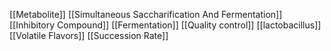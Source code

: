 [[Metabolite]]
[[Simultaneous Saccharification And Fermentation]]
[[Inhibitory Compound]]
[[Fermentation]]
[[Quality control]]
[[lactobacillus]]
[[Volatile Flavors]]
[[Succession Rate]]
